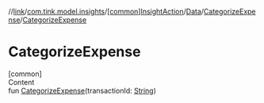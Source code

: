 //[link](../../../../index.md)/[com.tink.model.insights](../../../index.md)/[[common]InsightAction](../../index.md)/[Data](../index.md)/[CategorizeExpense](index.md)/[CategorizeExpense](-categorize-expense.md)



# CategorizeExpense  
[common]  
Content  
fun [CategorizeExpense](-categorize-expense.md)(transactionId: [String](https://kotlinlang.org/api/latest/jvm/stdlib/kotlin/-string/index.html))  




